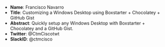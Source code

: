 * **Name**: Francisco Navarro
* **Title**: Customizing a Windows Desktop using Boxstarter + Chocolatey + GitHub Gist
* **Abstract**: Quickly setup any Windows Desktop with Boxstarter + Chocolatey and a GitHub Gist.
* **Twitter**: @CtmCiscotwt
* **SlackID**: @ctmcisco
